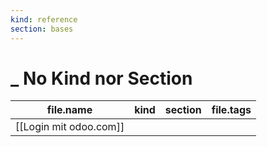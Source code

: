 ```yaml
---
kind: reference
section: bases
---
```


# \_ No Kind nor Section

| file.name              | kind | section | file.tags |
| ---------------------- | ---- | ------- | --------- |
| [[Login mit odoo.com]] |      |         |           |
